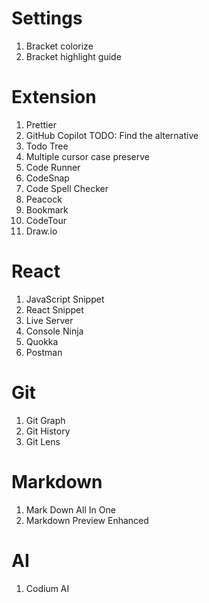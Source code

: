 # Settings

1. Bracket colorize
2. Bracket highlight guide

# Extension

1. Prettier
2. GitHub Copilot TODO: Find the alternative
3. Todo Tree
4. Multiple cursor case preserve
5. Code Runner
6. CodeSnap
7. Code Spell Checker
8. Peacock
9. Bookmark
10. CodeTour
11. Draw.io

# React

1. JavaScript Snippet
2. React Snippet
3. Live Server
4. Console Ninja
5. Quokka
6. Postman

# Git

1. Git Graph
2. Git History
3. Git Lens

# Markdown

1. Mark Down All In One
2. Markdown Preview Enhanced

# AI

1. Codium AI
